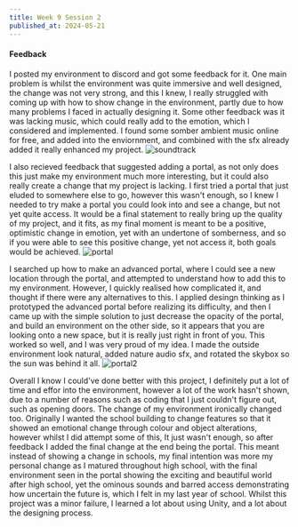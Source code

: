 ```yaml
---
title: Week 9 Session 2
published_at: 2024-05-21
---
```


#### Feedback
I posted my environment to discord and got some feedback for it. One main problem is whilst the environment was quite immersive and well designed, the change was not very strong, and this I knew, I really struggled with coming up with how to show change in the environment, partly due to how many problems I faced in actually designing it. Some other feedback was it was lacking music, which could really add to the emotion, which I considered and implemented. I found some somber ambient music online for free, and added into the enviornment, and combined with the sfx already added it really enhanced my project. 
![soundtrack](/W01S1/soundtrack.png)

I also recieved feedback that suggested adding a portal, as not only does this just make my environment much more interesting, but it could also really create a change that my project is lacking. I first tried a portal that just eluded to somewhere else to go, however this wasn't enough, so I knew I needed to try make a portal you could look into and see a change, but not yet quite access. It would be a final statement to really bring up the quality of my project, and it fits, as my final moment is meant to be a positive, optimistic change in emotion, yet with an undertone of somberness, and so if you were able to see this positive change, yet not access it, both goals would be achieved.
![portal](/W01S1/portal.png)

I searched up how to make an advanced portal, where I could see a new location through the portal, and attempted to understand how to add this to my environment. However, I quickly realised how complicated it, and thought if there were any alternatives to this. I applied desingn thinking as I prototyped the advanced portal before realizing its difficulty, and then I came up with the simple solution to just decrease the opacity of the portal, and build an environment on the other side, so it appears that you are looking onto a new space, but it is really just right in front of you. This worked so well, and I was very proud of my idea. I made the outside environment look natural, added nature audio sfx, and rotated the skybox so the sun was behind it all. 
![portal2](/W01S1/portal2.png)

Overall I know I could've done better with this project, I definitely put a lot of time and effor into the environment, however a lot of the work hasn't shown, due to a number of reasons such as coding that I just couldn't figure out, such as opening doors. The change of my environment ironically changed too. Originally I wanted the school building to change features so that it showed an emotional change through colour and object alterations, however whilst I did attempt some of this, It just wasn't enough, so after feedback I added the final change at the end being the portal. This meant instead of showing a change in schools, my final intention was more my personal change as I matured throughout high school, with the final environment seen in the portal showing the exciting and beautiful world after high school, yet the ominous sounds and barred access demonstrating how uncertain the future is, which I felt in my last year of school. Whilst this project was a minor failure, I learned a lot about using Unity, and a lot about the designing process.


